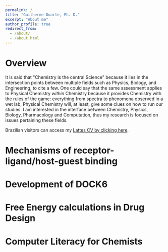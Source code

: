 ```yaml
---
permalink: /
title: "Guilherme Duarte, Ph. D."
excerpt: "About me"
author_profile: true
redirect_from: 
  - /about/
  - /about.html
---
```



Overview
======
It is said that "Chemistry is the central Science" because it lies in the intersection points between multiple fields such as Physics, Biology, and Engineering, to cite a few. 
One could say that the same assessment applies to Physical Chemistry _within_ Chemistry because it provides Chemistry with the rules of the game: everything from spectra to phenomena observed in a wet lab, Physical Chemistry will, at least, give some clues on how to run our studies. I am interested in the interface between Chemistry, Physics, Biology, Pharmacology and Computation, thus my research is focused on issues pertaining these fields.

Brazilian visitors can access my [Lattes CV by clicking here](http://lattes.cnpq.br/9783482448906646).

Mechanisms of receptor-ligand/host-guest binding
======



Development of DOCK6
======



Free Energy calculations in Drug Design
======



Computer Literacy for Chemists
======




